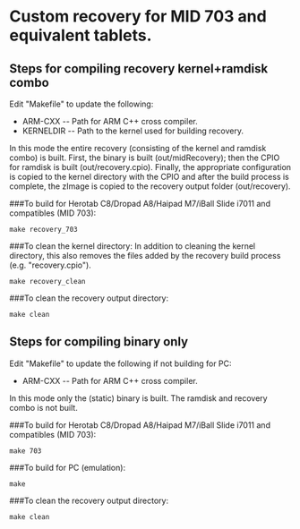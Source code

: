 Custom recovery for MID 703 and equivalent tablets.
===================================================

Steps for compiling recovery kernel+ramdisk combo
-------------------------------------------------
Edit "Makefile" to update the following:
* ARM-CXX -- Path for ARM C++ cross compiler.
* KERNELDIR -- Path to the kernel used for building recovery.

In this mode the entire recovery (consisting of the kernel and ramdisk combo) is built. First, the binary is built (out/midRecovery); then the CPIO for ramdisk is built (out/recovery.cpio). Finally, the appropriate configuration is copied to the kernel directory with the CPIO and after the build process is complete, the zImage is copied to the recovery output folder (out/recovery).

###To build for Herotab C8/Dropad A8/Haipad M7/iBall Slide i7011 and compatibles (MID 703):

    make recovery_703

###To clean the kernel directory:
In addition to cleaning the kernel directory, this also removes the files added by the recovery build process (e.g. "recovery.cpio").

    make recovery_clean

###To clean the recovery output directory:

    make clean

Steps for compiling binary only
-------------------------------
Edit "Makefile" to update the following if not building for PC:
* ARM-CXX -- Path for ARM C++ cross compiler.

In this mode only the (static) binary is built. The ramdisk and recovery combo is not built.

###To build for Herotab C8/Dropad A8/Haipad M7/iBall Slide i7011 and compatibles (MID 703):

    make 703

###To build for PC (emulation):

    make

###To clean the recovery output directory:

    make clean

